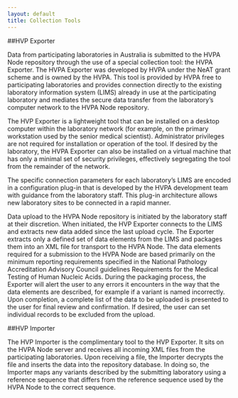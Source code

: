 ```yaml
---
layout: default
title: Collection Tools
---
```


##HVP Exporter

Data from participating laboratories in Australia is submitted to the HVPA Node repository through the use of a special collection tool: the HVPA Exporter. The HVPA Exporter was developed by HVPA under the NeAT grant scheme and is owned by the HVPA.  This tool is provided by HVPA free to participating laboratories and provides connection directly to the existing laboratory information system (LIMS) already in use at the participating laboratory and mediates the secure data transfer from the laboratory’s computer network to the HVPA Node repository.

The HVP Exporter is a lightweight tool that can be installed on a desktop computer within the laboratory network (for example, on the primary workstation used by the senior medical scientist). Administrator privileges are not required for installation or operation of the tool. If desired by the laboratory, the HVPA Exporter can also be installed on a virtual machine that has only a minimal set of security privileges, effectively segregating the tool from the remainder of the network.

The specific connection parameters for each laboratory’s LIMS are encoded in a configuration plug-in that is developed by the HVPA development team with guidance from the laboratory staff. This plug-in architecture allows new laboratory sites to be connected in a rapid manner.

Data upload to the HVPA Node repository is initiated by the laboratory staff at their discretion.  When initiated, the HVP Exporter connects to the LIMS and extracts new data added since the last upload cycle. The Exporter extracts only a defined set of data elements from the LIMS and packages them into an XML file for transport to the HVPA Node. The data elements required for a submission to the HVPA Node are based primarily on the minimum reporting requirements specified in the National Pathology Accreditation Advisory Council guidelines Requirements for the Medical Testing of Human Nucleic Acids.  During the packaging process, the Exporter will alert the user to any errors it encounters in the way that the data elements are described, for example if a variant is named incorrectly. Upon completion, a complete list of the data to be uploaded is presented to the user for final review and confirmation. If desired, the user can set individual records to be excluded from the upload.

##HVP Importer

The HVP Importer is the complimentary tool to the HVP Exporter. It sits on the HVPA Node server and receives all incoming XML files from the participating laboratories. Upon receiving a file, the Importer decrypts the file and inserts the data into the repository database. In doing so, the Importer maps any variants described by the submitting laboratory using a reference sequence that differs from the reference sequence used by the HVPA Node to the correct sequence.